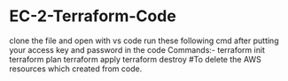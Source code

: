 # EC-2-Terraform-Code

clone the file and open with vs code 
run these following cmd
after putting your access key and password in the code
Commands:-
terraform init
terraform plan
terraform apply
terraform destroy #To delete the  AWS resources which created from code.
